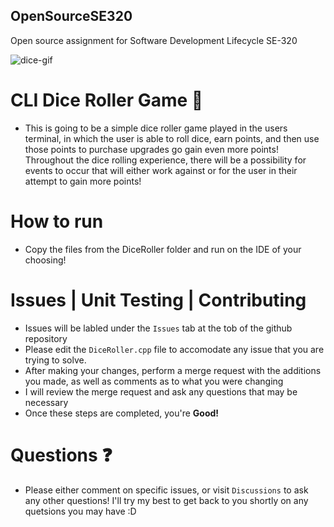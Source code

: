 ## OpenSourceSE320
Open source assignment for Software Development Lifecycle SE-320

![dice-gif](https://github.com/ATacoDev/OpenSourceSE320/assets/146070033/0d55f4c3-104f-4331-af1b-5a13140f6b9a)

# CLI Dice Roller Game 🎲
- This is going to be a simple dice roller game played in the users terminal, in which the user is able to roll dice, earn points, and then use those points to purchase upgrades go gain even more points! Throughout the dice rolling experience, there will be a possibility for events to occur that will either work against or for the user in their attempt to gain more points!

# How to run
- Copy the files from the DiceRoller folder and run on the IDE of your choosing!

# Issues | Unit Testing | Contributing
- Issues will be labled under the `Issues` tab at the tob of the github repository
- Please edit the `DiceRoller.cpp` file to accomodate any issue that you are trying to solve.
- After making your changes, perform a merge request with the additions you made, as well as comments as to what you were changing
- I will review the merge request and ask any questions that may be necessary
- Once these steps are completed, you're **Good!**

# Questions ❓
- Please either comment on specific issues, or visit `Discussions` to ask any other questions! I'll try my best to get back to you shortly on any quetsions you may have :D
